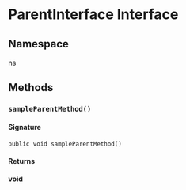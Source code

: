 # ParentInterface Interface

## Namespace
ns

## Methods
### `sampleParentMethod()`

#### Signature
```apex
public void sampleParentMethod()
``` 

#### Returns
**void**
